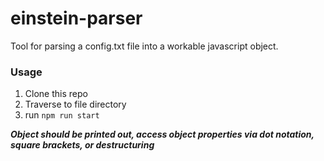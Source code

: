 # einstein-parser

Tool for parsing a config.txt file into a workable javascript object.

### Usage
1. Clone this repo
2. Traverse to file directory
3. run `npm run start`

***Object should be printed out, access object properties via dot notation, square brackets, or destructuring***

